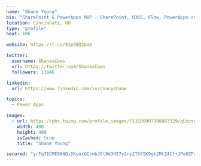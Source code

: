 ```yaml
---
name: "Shane Young"
bio: "SharePoint & PowerApps MVP - SharePoint, O365, Flow, PowerApps consulting? @PowerApps911 | Pure Snark? You found it."
location: Cincinnati, OH
type: "profile"
heat: 106

website: https://t.co/91p5BQ3pUe

twitter:
  username: ShanesCows
  url: https://twitter.com/ShanesCows
  followers: 13846

linkedin:
  url: https://www.linkedin.com/in/cincyshane

topics:
  - Power Apps

images:
  - url: https://pbs.twimg.com/profile_images/713100007398883329/qUzvsvQ3_400x400.jpg
    width: 400
    height: 400
    isCached: true
    title: "Shane Young"

secured: "yrTqTICME90NDiIKvaiQCcnbJ8l9d3HI7y2ry2TX7SK9gk2MtZ4Cf+JPeUZFrhFAGXT1/LRDQaQHJ1RSIm6VvTovCx4xYF1yYYwPCcAeQ/sAZaphbzvdsTTGUu6Oo2Uc//WncC2veHP4PaedHRndT9kG5PheH+Yr4zgBtaTCRwDrkF7qfBAjqA7vpUeqG/6G6hHqDzV0zvckizUsCEocjcig8TodxOWwt1anD1YJ5fU3EUuP4Bn7+hTh5tBWKxiHFInvfrRV2iU8B3yidDUXZTJ2DDruIwyobSL4caX7fv2LKv/lA7Y+G4Lr2qv9M0e1i112POjPsnI2aqXxUokU/ds0AJ+v0tLEq9j8B0pIDSkdCEnCeE8j3gWQJGkNrQAgZoOUA1FHz159CGlz6SDBoCKgJJxAdxE3h9UKTZw0RJ8=;JHyYgQ1KyUHvQmK3vzGZBA=="
---
```


